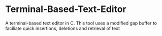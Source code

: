 # Terminal-Based-Text-Editor
A terminal-based text editor in C. This tool uses a modified gap buffer to faciliate quick insertions, deletions and retrieval of text
